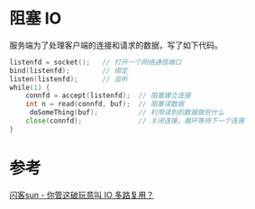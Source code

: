 # 阻塞 IO

服务端为了处理客户端的连接和请求的数据，写了如下代码。

```go
listenfd = socket();   // 打开一个网络通信端口
bind(listenfd);        // 绑定
listen(listenfd);      // 监听
while(1) {
    connfd = accept(listenfd);  // 阻塞建立连接
    int n = read(connfd, buf);  // 阻塞读数据
     doSomeThing(buf);          // 利用读到的数据做些什么
    close(connfd);              // 关闭连接，循环等待下一个连接
}
```



# 参考

[闪客sun - 你管这破玩意叫 IO 多路复用？]( https://mp.weixin.qq.com/s/YdIdoZ_yusVWza1PU7lWaw)